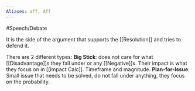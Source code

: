 ```yaml
---
Aliases: aff, Aff
---
```


#Speech/Debate 

It is the side of the argument that supports the [[Resolution]] and tries to defend it. 

There are 2 different types: 
**Big Stick**:
does not care for what [[Disadvantage]]s they fall under or any [[Negative]]s. Their impact is what they focus on in [[Impact Calc]]. Timeframe and magnitude.
**Plan-for-Issue**:
Small issue that needs to be solved, do not fall under anything, they focus on the probability.
